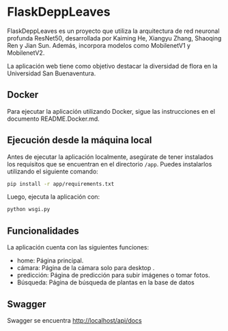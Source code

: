 # FlaskDeppLeaves

FlaskDeppLeaves es un proyecto que utiliza la arquitectura de red neuronal profunda ResNet50, desarrollada por Kaiming He, Xiangyu Zhang, Shaoqing Ren y Jian Sun. Además, incorpora modelos como MobilenetV1 y MobilenetV2.

La aplicación web tiene como objetivo destacar la diversidad de flora en la Universidad San Buenaventura.

## Docker

Para ejecutar la aplicación utilizando Docker, sigue las instrucciones en el documento README.Docker.md.

## Ejecución desde la máquina local

Antes de ejecutar la aplicación localmente, asegúrate de tener instalados los requisitos que se encuentran en el directorio `/app`. Puedes instalarlos utilizando el siguiente comando:

```bash
pip install -r app/requirements.txt
```
Luego, ejecuta la aplicación con:

```bash
python wsgi.py
```
## Funcionalidades
La aplicación cuenta con las siguientes funciones:

- home: Página principal.
- cámara: Página de la cámara solo para desktop .
- predicción: Página de predicción para subir imágenes o tomar fotos.
- Búsqueda: Página de búsqueda de plantas en la base de datos


## Swagger
Swagger se encuentra [http://localhost/api/docs](http://localhost/api/docs)
